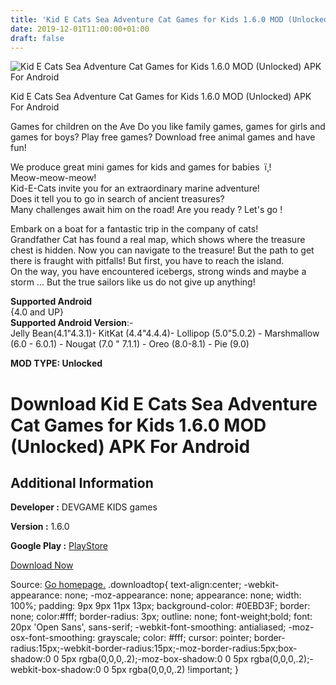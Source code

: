 ```yaml
---
title: 'Kid E Cats Sea Adventure Cat Games for Kids 1.6.0 MOD (Unlocked) APK For Android'
date: 2019-12-01T11:00:00+01:00
draft: false
---
```


![Kid E Cats Sea Adventure Cat Games for Kids 1.6.0 MOD (Unlocked) APK For Android](https://i0.wp.com/apkhome.net/wp-content/uploads/2019/11/Kid-E-Cats-Sea-Adventure-Cat-Games-for-Kids.png "Kid E Cats Sea Adventure Cat Games for Kids 1.6.0 MOD (Unlocked) APK For Android")

  

Kid E Cats Sea Adventure Cat Games for Kids 1.6.0 MOD (Unlocked) APK For Android

Games for children on the Ave Do you like family games, games for girls and games for boys? Play free games? Download free animal games and have fun!

We produce great mini games for kids and games for babies  ï¸!  
Meow-meow-meow!  
Kid-E-Cats invite you for an extraordinary marine adventure!  
Does it tell you to go in search of ancient treasures?  
Many challenges await him on the road! Are you ready ? Let's go !

Embark on a boat for a fantastic trip in the company of cats!  
Grandfather Cat has found a real map, which shows where the treasure chest is hidden. Now you can navigate to the treasure! But the path to get there is fraught with pitfalls! But first, you have to reach the island.  
On the way, you have encountered icebergs, strong winds and maybe a storm ... But the true sailors like us do not give up anything!

**Supported Android**  
{4.0 and UP}  
**Supported Android Version**:-  
Jelly Bean(4.1"4.3.1)- KitKat (4.4"4.4.4)- Lollipop (5.0"5.0.2) - Marshmallow (6.0 - 6.0.1) - Nougat (7.0 " 7.1.1) - Oreo (8.0-8.1) - Pie (9.0)

**MOD TYPE: Unlocked**

Download Kid E Cats Sea Adventure Cat Games for Kids 1.6.0 MOD (Unlocked) APK For Android
=========================================================================================

Additional Information
----------------------

**Developer :** DEVGAME KIDS games

**Version :** 1.6.0

**Google Play :** [PlayStore](https://play.google.com/store/apps/details?id=com.devgame.cats.sea.adventure.kids.treasure.hunt.quest)

  

[Download Now](https://store4app.co/post/kid-e-cats-sea-adventure-cat-games-for-kids-1-6-0-mod-unlocked-apk-for-android_1575131576)

  
Source: [Go homepage.](https://store4app.co/post/kid-e-cats-sea-adventure-cat-games-for-kids-1-6-0-mod-unlocked-apk-for-android_1575131576) .downloadtop{ text-align:center; -webkit-appearance: none; -moz-appearance: none; appearance: none; width: 100%; padding: 9px 9px 11px 13px; background-color: #0EBD3F; border: none; color:#fff; border-radius: 3px; outline: none; font-weight;bold; font: 20px 'Open Sans', sans-serif; -webkit-font-smoothing: antialiased; -moz-osx-font-smoothing: grayscale; color: #fff; cursor: pointer; border-radius:15px;-webkit-border-radius:15px;-moz-border-radius:5px;box-shadow:0 0 5px rgba(0,0,0,.2);-moz-box-shadow:0 0 5px rgba(0,0,0,.2);-webkit-box-shadow:0 0 5px rgba(0,0,0,.2) !important; }